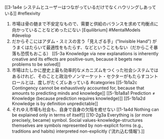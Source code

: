 [[3-1a4e システムとユーザーはつながっているだけでなくハウリングしあっている]] #reflexivity 

1. 市場は骨の髄まで不安定なもので、需要と供給のバランスを求めて均衡点に向かっていることなどめったにない
		[Equilibrium] #MentalModels #develop 
2. だからそこにはアダム・スミスの言う「見えざる手」("Invisible Hand") がうまくはたらいて最適性をもたらす、などということもない（だからこそ暴落も恐慌もおこる）
		[[5-3a Knowledge via new explanations is inherently creative and its effects are positive-sum, because it begets new problems to be solved]]
3. 市場はたしかに歴史上最も効率的なメカニズムをつくった社会システムではあるけれど、そのことと政治やノンマーケット・セクターがもたらすコントロールとは、度しがたくズレあっている #categories 
		[[5-1b1a2c Contingency cannot be exhaustively accounted for, because that amounts to predicting minds and knowledge]]
		[[5-1b1a8a1 Prediction ≠ Knowledge (because prediction requires knowledge)]]
			[[5-1b1a2d Knowledge is by definition unpredictable]]
1. それゆえ市場も社会も、自身で自身の欠陥を癒せない
		[[1-1a4d Nothing can be explained only in terms of itself]]
			[[10-2g3a Everything is (or more precisely, became) symbol. Social values-knowledge-structures themselves are symbols represented by non-explicit forms (e.g., traditions and habits) interpreted non-explicitly ('流れ込む情報').]]

